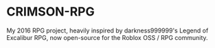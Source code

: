 # CRIMSON-RPG
My 2016 RPG project, heavily inspired by darkness999999's Legend of Excalibur RPG, now open-source for the Roblox OSS / RPG community.
